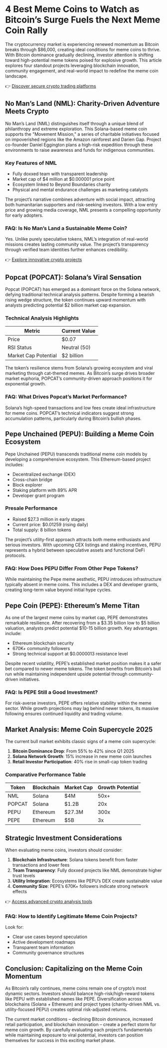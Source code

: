 # 4 Best Meme Coins to Watch as Bitcoin’s Surge Fuels the Next Meme Coin Rally  

The cryptocurrency market is experiencing renewed momentum as Bitcoin breaks through $86,000, creating ideal conditions for meme coins to thrive. With Bitcoin dominance gradually declining, investor attention is shifting toward high-potential meme tokens poised for explosive growth. This article explores four standout projects leveraging blockchain innovation, community engagement, and real-world impact to redefine the meme coin landscape.  

👉 [Discover secure crypto trading platforms](https://bit.ly/okx-bonus)  

## No Man’s Land (NML): Charity-Driven Adventure Meets Crypto  

No Man’s Land (NML) distinguishes itself through a unique blend of philanthropy and extreme exploration. This Solana-based meme coin supports the "Movement Mission," a series of charitable initiatives focused on impoverished regions like the Amazon rainforest and Darien Gap. Project co-founder Daniel Eggington plans a high-risk expedition through these environments to raise awareness and funds for indigenous communities.  

### Key Features of NML  
- Fully doxxed team with transparent leadership  
- Market cap of $4 million at $0.000001 price point  
- Ecosystem linked to Beyond Boundaries charity  
- Physical and mental endurance challenges as marketing catalysts  

The project’s narrative combines adventure with social impact, attracting both humanitarian supporters and risk-seeking investors. With a low entry price and growing media coverage, NML presents a compelling opportunity for early adopters.  

### FAQ: Is No Man’s Land a Sustainable Meme Coin?  
Yes. Unlike purely speculative tokens, NML’s integration of real-world missions creates lasting community value. The project’s transparency through verified team identities further enhances credibility.  

👉 [Explore innovative crypto projects](https://bit.ly/okx-bonus)  

## Popcat (POPCAT): Solana’s Viral Sensation  

Popcat (POPCAT) has emerged as a dominant force on the Solana network, defying traditional technical analysis patterns. Despite forming a bearish rising wedge structure, the token continues upward momentum with analysts predicting potential $2 billion market cap expansion.  

### Technical Analysis Highlights  
| Metric              | Current Value    |  
|----------------------|------------------|  
| Price                | $0.07            |  
| RSI Status           | Neutral (50)     |  
| Market Cap Potential | $2 billion       |  

The token’s resilience stems from Solana’s growing ecosystem and viral marketing through cat-themed memes. As Bitcoin’s surge drives broader market euphoria, POPCAT’s community-driven approach positions it for exponential growth.  

### FAQ: What Drives Popcat’s Market Performance?  
Solana’s high-speed transactions and low fees create ideal infrastructure for meme coins. POPCAT’s technical indicators suggest strong accumulation patterns, particularly during Bitcoin’s bullish phases.  

## Pepe Unchained (PEPU): Building a Meme Coin Ecosystem  

Pepe Unchained (PEPU) transcends traditional meme coin models by developing a comprehensive ecosystem. This Ethereum-based project includes:  
- Decentralized exchange (DEX)  
- Cross-chain bridge  
- Block explorer  
- Staking platform with 89% APR  
- Developer grant program  

### Presale Performance  
- Raised $27.3 million in early stages  
- Current price: $0.01259 (rising daily)  
- Total supply: 8 billion tokens  

The project’s utility-first approach attracts both meme enthusiasts and serious investors. With upcoming CEX listings and staking incentives, PEPU represents a hybrid between speculative assets and functional DeFi protocols.  

### FAQ: How Does PEPU Differ From Other Pepe Tokens?  
While maintaining the Pepe meme aesthetic, PEPU introduces infrastructure typically absent in meme coins. This includes a DEX and developer grants, creating long-term value beyond initial hype cycles.  

## Pepe Coin (PEPE): Ethereum’s Meme Titan  

As one of the largest meme coins by market cap, PEPE demonstrates remarkable resilience. After recovering from a $3.35 billion low to $5 billion valuation, analysts predict potential $10-15 billion growth. Key advantages include:  
- Ethereum blockchain security  
- 670K+ community followers  
- Strong technical support at $0.0000013 resistance level  

Despite recent volatility, PEPE’s established market position makes it a safer bet compared to newer meme tokens. The token benefits from Bitcoin’s bull run while maintaining independent upside potential through community-driven initiatives.  

### FAQ: Is PEPE Still a Good Investment?  
For risk-averse investors, PEPE offers relative stability within the meme sector. While growth projections may lag behind newer tokens, its massive following ensures continued liquidity and trading volume.  

## Market Analysis: Meme Coin Supercycle 2025  

The current bull market exhibits classic signs of a meme coin supercycle:  
1. **Bitcoin Dominance Drop**: From 55% to 42% since Q1 2025  
2. **Solana Network Growth**: 15% increase in new meme coin launches  
3. **Retail Investor Participation**: 40% rise in small-cap token trading  

### Comparative Performance Table  
| Token      | Blockchain | Market Cap | Growth Potential |  
|------------|------------|------------|------------------|  
| NML        | Solana     | $4M        | 50x+             |  
| POPCAT     | Solana     | $1.2B      | 20x              |  
| PEPU       | Ethereum   | $27.3M     | 300x             |  
| PEPE       | Ethereum   | $5B        | 3x               |  

## Strategic Investment Considerations  

When evaluating meme coins, investors should consider:  
1. **Blockchain Infrastructure**: Solana tokens benefit from faster transactions and lower fees  
2. **Team Transparency**: Fully doxxed projects like NML demonstrate higher trust levels  
3. **Utility Integration**: Ecosystems like PEPU’s DEX create sustainable value  
4. **Community Size**: PEPE’s 670K+ followers indicate strong network effects  

👉 [Access advanced crypto analysis tools](https://bit.ly/okx-bonus)  

### FAQ: How to Identify Legitimate Meme Coin Projects?  
Look for:  
- Clear use cases beyond speculation  
- Active development roadmaps  
- Transparent team information  
- Community governance structures  

## Conclusion: Capitalizing on the Meme Coin Momentum  

As Bitcoin’s rally continues, meme coins remain one of crypto’s most dynamic sectors. Investors should balance high-risk/high-reward tokens like PEPU with established names like PEPE. Diversification across blockchains (Solana + Ethereum) and project types (charity-driven NML vs. utility-focused PEPU) creates optimal risk-adjusted returns.  

The current market conditions – declining Bitcoin dominance, increased retail participation, and blockchain innovation – create a perfect storm for meme coin growth. By carefully evaluating each project’s fundamentals while maintaining exposure to viral potential, investors can position themselves for success in this exciting market phase.